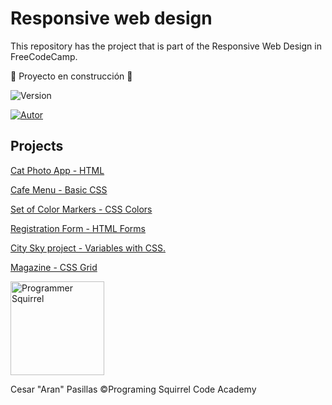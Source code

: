 # Responsive web design
This repository has the project that is part of the Responsive Web Design in FreeCodeCamp.

:construction: Proyecto en construcción :construction:

![Version](https://img.shields.io/badge/Version-0.1-blue)

[![Autor](https://img.shields.io/badge/Author-Cesar_"Aran"_Pasillas-black)](https://programmingsquirrel.wordpress.com/about-me/)


## Projects
[Cat Photo App - HTML](https://github.com/CesarPasillas/responsive-web-design/tree/main/Cat%20Photo%20App)

[Cafe Menu - Basic CSS](https://github.com/CesarPasillas/responsive-web-design/tree/main/Cafe%20Menu)

[Set of Color Markers - CSS Colors](https://github.com/CesarPasillas/responsive-web-design/tree/main/Set%20of%20Color%20Markers)

[Registration Form - HTML Forms](https://github.com/CesarPasillas/responsive-web-design/tree/main/Registration%20Form)

[City Sky project - Variables with CSS.](https://github.com/CesarPasillas/responsive-web-design/tree/main/Building%20a%20City%20Sky)

[Magazine - CSS Grid](https://github.com/CesarPasillas/responsive-web-design/tree/main/Magazine)

<a href="https://programmingsquirrel.wordpress.com/">
  <img src="https://programmingsquirrel.wordpress.com/wp-content/uploads/2023/05/logo_ardilla_programmer_blue.png" alt="Programmer Squirrel" width="150" height="150">
</a>

Cesar "Aran" Pasillas
©️Programing Squirrel Code Academy
